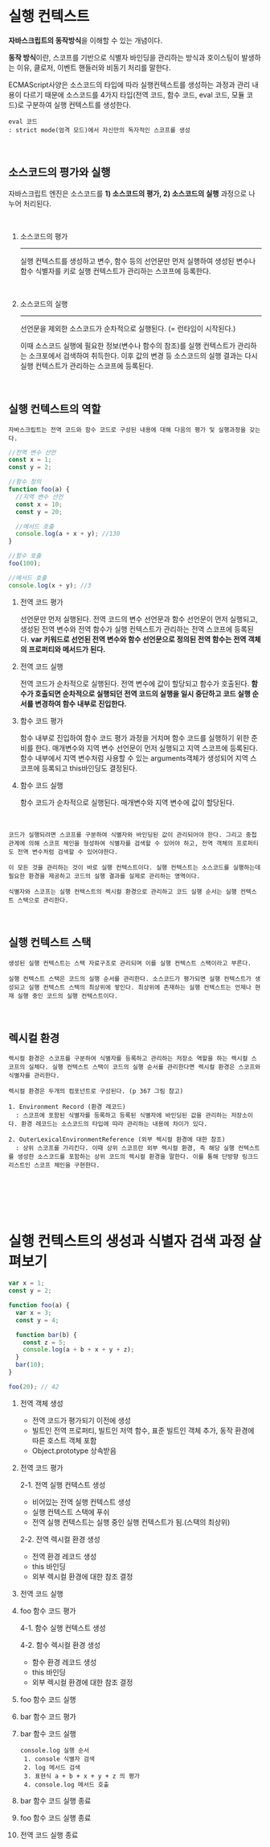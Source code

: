 # 실행 컨텍스트

**자바스크립트의 동작방식**을 이해할 수 있는 개념이다.

**동작 방식**이란, 스코프를 기반으로 식별자 바인딩을 관리하는 방식과 호이스팅이 발생하는 이유, 클로저, 이벤트 핸들러와 비동기 처리를 말한다.

ECMAScript사양은 소스코드의 타입에 따라 실행컨텍스트를 생성하는 과정과 관리 내용이 다르기 때문에 소스코드를 4가지 타입(전역 코드, 함수 코드, eval 코드, 모듈 코드)로 구분하여 실행 컨텍스트를 생성한다.

```
eval 코드
: strict mode(엄격 모드)에서 자신만의 독자적인 스코프를 생성
```

</br>

## 소스코드의 평가와 실행

자바스크립트 엔진은 소스코드를 **1) 소스코드의 평가, 2) 소스코드의 실행** 과정으로 나누어 처리된다.

</br>

1. 소스코드의 평가
   <hr/>
   실행 컨텍스트를 생성하고 변수, 함수 등의 선언문만 먼저 실행하여 생성된 변수나 함수 식별자를 키로 실행 컨텍스트가 관리하는 스코프에 등록한다.

</br>

2. 소스코드의 실행
    <hr />

   선언문을 제외한 소스코드가 순차적으로 실행된다. (= 런타임이 시작된다.)

   이때 소스코드 실행에 필요한 정보(변수나 함수의 참조)를 실행 컨텍스트가 관리하는 소크포에서 검색하여 취득한다. 이후 값의 변경 등 소스코드의 실행 결과는 다시 실행 컨텍스트가 관리하는 스코프에 등록된다.

</br>

## 실행 컨텍스트의 역할

```
자바스크립트는 전역 코드와 함수 코드로 구성된 내용에 대해 다음의 평가 및 실행과정을 갖는다.
```

```javascript
//전역 변수 선언
const x = 1;
const y = 2;

//함수 정의
function foo(a) {
  //지역 변수 선언
  const x = 10;
  const y = 20;

  //메서드 호출
  console.log(a + x + y); //130
}

//함수 호출
foo(100);

//메서드 호출
console.log(x + y); //3
```

1. 전역 코드 평가

   선언문만 먼저 실행된다. 전역 코드의 변수 선언문과 함수 선언문이 먼저 실행되고, 생성된 전역 변수와 전역 함수가 실행 컨텍스트가 관리하는 전역 스코프에 등록된다. **var 키워드로 선언된 전역 변수와 함수 선언문으로 정의된 전역 함수는 전역 객체의 프로퍼티와 메서드가 된다.**

2. 전역 코드 실행

   전역 코드가 순차적으로 실행된다. 전역 변수에 값이 할당되고 함수가 호출된다. **함수가 호출되면 순차적으로 실행되던 전역 코드의 실행을 일시 중단하고 코드 실행 순서를 변경하여 함수 내부로 진입한다.**

3. 함수 코드 평가

   함수 내부로 진입하여 함수 코드 평가 과정을 거치며 함수 코드를 실행하기 위한 준비를 한다. 매개변수와 지역 변수 선언문이 먼저 실행되고 지역 스코프에 등록된다. 함수 내부에서 지역 변수처럼 사용할 수 있는 arguments객체가 생성되어 지역 스코프에 등록되고 this바인딩도 결정된다.

4. 함수 코드 실행

   함수 코드가 순차적으로 실행된다. 매개변수와 지역 변수에 값이 할당된다.

</br>

```
코드가 실행되려면 스코프를 구분하여 식별자와 바인딩된 값이 관리되어야 한다. 그리고 중첩 관계에 의해 스코프 체인을 형성하여 식별자를 검색할 수 있어야 하고, 전역 객체의 프로퍼티도 전역 변수처럼 검색할 수 있어야한다.

이 모든 것을 관리하는 것이 바로 실행 컨텍스트이다. 실행 컨텍스트는 소스코드를 실행하는데 필요한 환경을 제공하고 코드의 실행 결과를 실제로 관리하는 영역이다.

식별자와 스코프는 실행 컨텍스트의 렉시컬 환경으로 관리하고 코드 실행 순서는 실행 컨텍스트 스택으로 관리한다.
```

</br>

## 실행 컨텍스트 스택

```
생성된 실행 컨텍스트는 스택 자료구조로 관리되며 이를 실행 컨텍스트 스택이라고 부른다.

실행 컨텍스트 스택은 코드의 실행 순서를 관리한다. 소스코드가 평가되면 실행 컨텍스트가 생성되고 실행 컨텍스트 스택의 최상위에 쌓인다. 최상위에 존재하는 실행 컨텍스트는 언제나 현재 실행 중인 코드의 실행 컨텍스트이다.
```

</br>

## 렉시컬 환경

```
렉시컬 환경은 스코프를 구분하여 식별자를 등록하고 관리하는 저장소 역할을 하는 렉시컬 스코프의 실체다. 실행 컨텍스트 스택이 코드의 실행 순서를 관리한다면 렉시컬 환경은 스코프와 식별자를 관리한다.
```

```
렉시컬 환경은 두개의 컴포넌트로 구성된다. (p 367 그림 참고)

1. Environment Record (환경 레코드)
  : 스코프에 포함된 식별자를 등록하고 등록된 식별자에 바인딩된 값을 관리하는 저장소이다. 환경 레코드는 소스코드의 타입에 따라 관리하는 내용에 차이가 있다.

2. OuterLexicalEnvironmentReference (외부 렉시컬 환경에 대한 참조)
  : 상위 스코프를 가리킨다. 이때 상위 스코프란 외부 렉시컬 환경, 즉 해당 실행 컨텍스트를 생성한 소스코드를 포함하는 상위 코드의 렉시컬 환경을 말한다. 이를 통해 단방향 링크드 리스트인 스코프 체인을 구현한다.
```

</br></br></br></br>

# 실행 컨텍스트의 생성과 식별자 검색 과정 살펴보기

```javascript
var x = 1;
const y = 2;

function foo(a) {
  var x = 3;
  const y = 4;

  function bar(b) {
    const z = 5;
    console.log(a + b + x + y + z);
  }
  bar(10);
}

foo(20); // 42
```

1.  전역 객체 생성

    - 전역 코드가 평가되기 이전에 생성
    - 빌트인 전역 프로퍼티, 빌트인 저역 함수, 표준 빌트인 객체 추가, 동작 환경에 따른 호스트 객체 포함
    - Object.prototype 상속받음

2.  전역 코드 평가

    2-1. 전역 실행 컨텍스트 생성

    - 비어있는 전역 실행 컨텍스트 생성
    - 실행 컨텍스트 스택에 푸쉬
    - 전역 실행 컨텍스트는 실행 중인 실행 컨텍스트가 됨.(스택의 최상위)

    2-2. 전역 렉시컬 환경 생성

    - 전역 환경 레코드 생성
    - this 바인딩
    - 외부 렉시컬 환경에 대한 참조 결정

3.  전역 코드 실행

4.  foo 함수 코드 평가

    4-1. 함수 실행 컨텍스트 생성

    4-2. 함수 렉시컬 환경 생성

    - 함수 환경 레코드 생성
    - this 바인딩
    - 외부 렉시컬 환경에 대한 참조 결정

5.  foo 함수 코드 실행

6.  bar 함수 코드 평가

7.  bar 함수 코드 실행

        console.log 실행 순서
         1. console 식별자 검색
         2. log 메서드 검색
         3. 표현식 a + b + x + y + z 의 평가
         4. console.log 메서드 호출

8.  bar 함수 코드 실행 종료

9.  foo 함수 코드 실행 종료

10. 전역 코드 실행 종료
